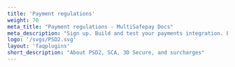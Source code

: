 ```yaml
---
title: 'Payment regulations'
weight: 70
meta_title: "Payment regulations - MultiSafepay Docs"
meta_description: "Sign up. Build and test your payments integration. Explore our products and services. Use our API Reference, SDKs, and wrappers. Get support."
logo: '/svgs/PSD2.svg'
layout: 'faqplugins'
short_description: "About PSD2, SCA, 3D Secure, and surcharges" 
---
```

